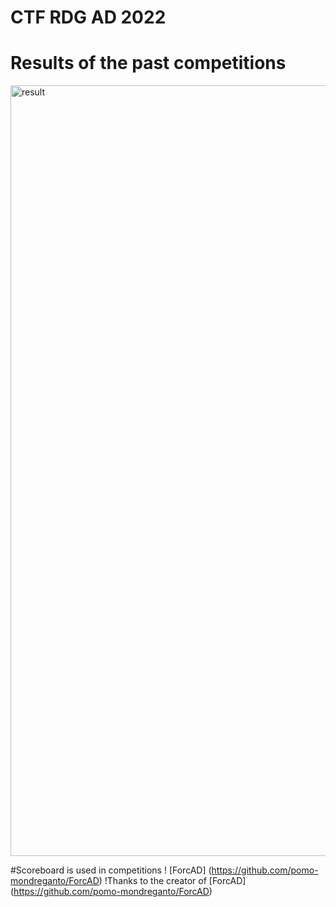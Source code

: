 # CTF RDG AD 2022

# Results of the past competitions
<img width="1233" alt="result" src="https://user-images.githubusercontent.com/103483328/193965971-25ed6eec-a8a1-4c11-9623-83e23c70da4c.png">

#Scoreboard is used in competitions
! [ForcAD] (https://github.com/pomo-mondreganto/ForcAD)
!Thanks to the creator of [ForcAD] (https://github.com/pomo-mondreganto/ForcAD)
